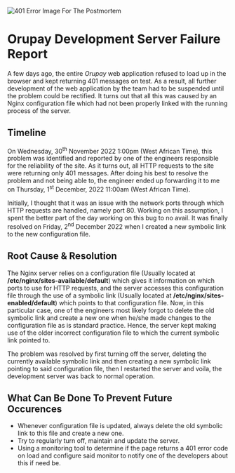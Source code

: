 ![401 Error Image For The Postmortem](https://kinsta.com/wp-content/uploads/2020/06/401-error.jpg)
# Orupay Development Server Failure Report
A few days ago, the entire *Orupay* web application refused to load up in the browser and kept returning 401 messages on test. As a result, all further development of the web application by the team had to be suspended until the problem could be rectified. It turns out that all this was caused by an Nginx configuration file which had not been properly linked with the running process of the server.

## Timeline
On Wednesday, 30<sup>th</sup> November 2022 1:00pm (West African Time), this problem was identified and reported by one of the engineers responsible for the reliability of the site. As it turns out, all HTTP requests to the site were returning only 401 messages. After doing his best to resolve the problem and not being able to, the engineer ended up forwarding it to me on Thursday, 1<sup>st</sup> December, 2022 11:00am (West African Time).

Initially, I thought that it was an issue with the network ports through which HTTP requests are handled, namely port 80. Working on this assumption, I spent the better part of the day working on this bug to no avail. It was finally resolved on Friday, 2<sup>nd</sup> December 2022 when I created a new symbolic link to the new configuration file.

## Root Cause & Resolution
The Nginx server relies on a configuration file (Usually located at **/etc/nginx/sites-available/default**) which gives it information on which ports to use for HTTP requests, and the server accesses this configuration file through the use of a symbolic link  (Usually located at **/etc/nginx/sites-enabled/default**) which points to that configuration file. Now, in this particular case, one of the engineers most likely forgot to delete the old symbolic link and create a new one when he/she made changes to the configuration file as is standard practice. Hence, the server kept making use of the older incorrect configuration file to which the current symbolic link pointed to.

The problem was resolved by first turning off the server, deleting the currently available symbolic link and then creating a new symbolic link pointing to said configuration file, then I restarted the server and voila, the development server was back to normal operation. 

## What Can Be Done To Prevent Future Occurences 
- Whenever configuration file is updated, always delete the old symbolic link to this file and create a new one.
- Try to regularly turn off, maintain and update the server.
- Using a monitoring tool to determine if the page returns a 401 error code on load and configure said monitor to notify one of the developers about this if need be. 
